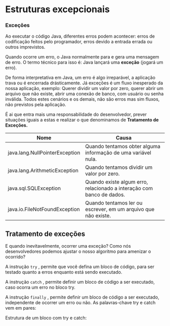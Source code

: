 # Estruturas excepcionais

### Exceções
Ao executar o código Java, diferentes erros podem acontecer: erros de codificação feitos pelo programador, erros devido a entrada errada ou outros imprevistos.

Quando ocorre um erro, o Java normalmente para e gera uma mensagem de erro. O termo técnico para isso é: Java lançará uma **exceção** (jogará um erro).

De forma interpretativa em Java, um erro é algo irreparável, a aplicação trava ou é encerrada drásticamente. Já exceções é um fluxo inesperado da nossa aplicação, exemplo: Querer dividir um valor por zero, querer abrir um arquivo que não existe, abrir uma conexão de banco, com usuário ou senha inválida. Todos estes cenários e os demais, não são erros mas sim fluxos, não previstos pela aplicação.

É ai que entra mais uma responsabilidade do desenvolvedor, prever situações iguais a estas e realizar o que denominamos de **Tratamento de Exceções.**

| **Nome**                        | **Causa** |
|---------------------------------|----------|
| java.lang.NullPointerException  | Quando tentamos obter alguma informação de uma variável nula.|
| java.lang.ArithmeticException   | Quando tentamos dividir um valor por zero.  |
| java.sql.SQLException           | Quando existe algum erro, relacionado a interação com banco de dados.|
| java.io.FileNotFoundException   | Quando tentamos ler ou escrever, em um arquivo que não existe. |


## Tratamento de exceções
E quando inevitavelmente, ocorrer uma exceção? Como nós desenvolvedores podemos ajustar o nosso algoritmo para amenizar o ocorrido?

A instrução 
`try`
, permite que você defina um bloco de código, para ser testado quanto a erros enquanto está sendo executado.

A instrução 
`catch`
, permite definir um bloco de código a ser executado, caso ocorra um erro no bloco try.

A instrução 
`finally`
, permite definir um bloco de código a ser executado, independente de ocorrer um erro ou não. As palavras-chave try e catch vem em pares:

Estrutura de um bloco com try e catch:

